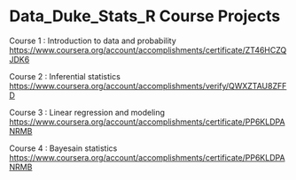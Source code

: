 # Data_Duke_Stats_R Course Projects 

Course 1 : Introduction to data and probability https://www.coursera.org/account/accomplishments/certificate/ZT46HCZQJDK6

Course 2 : Inferential statistics https://www.coursera.org/account/accomplishments/verify/QWXZTAU8ZFFD

Course 3 : Linear regression and modeling https://www.coursera.org/account/accomplishments/certificate/PP6KLDPANRMB

Course 4 : Bayesain statistics https://www.coursera.org/account/accomplishments/certificate/PP6KLDPANRMB
